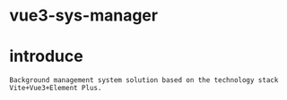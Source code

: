 <!--
 * @Description: 
 * @Version: 
 * @Author: kangjinrui
 * @Date: 2022-07-27 21:51:48
 * @LastEditors: kangjinrui
 * @LastEditTime: 2023-03-17 11:10:07
-->
# vue3-sys-manager

# introduce
    Background management system solution based on the technology stack Vite+Vue3+Element Plus.

